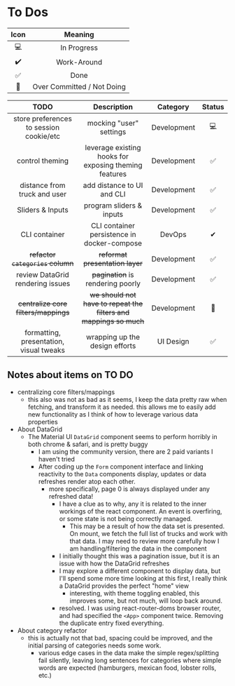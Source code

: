 # To Dos

| Icon |          Meaning           |
| :--: | :------------------------: |
|  💻  |        In Progress         |
|  ✔️  |        Work-Around         |
|  ✅  |            Done            |
|  🤣  | Over Committed / Not Doing |

|                  TODO                   |                            Description                            |  Category   | Status |
| :-------------------------------------: | :---------------------------------------------------------------: | :---------: | :----: |
| store preferences to session cookie/etc |                      mocking "user" settings                      | Development |   💻   |
|             control theming             |       leverage existing hooks for exposing theming features       | Development |   ✅   |
|      distance from truck and user       |                    add distance to UI and CLI                     | Development |   ✅   |
|            Sliders & Inputs             |                     program sliders & inputs                      | Development |   ✅   |
|              CLI container              |            CLI container persistence in docker-compose            |   DevOps    |   ✔    |
|    ~~refactor `categories` column~~     |                  ~~reformat presentation layer~~                  | Development |   ✅   |
|    review DataGrid rendering issues     |                ~~pagination~~ is rendering poorly                 | Development |   ✅   |
|  ~~centralize core filters/mappings~~   | ~~we should not have to repeat the filters and mappings so much~~ | Development |   🤣   |
| formatting, presentation, visual tweaks |                  wrapping up the design efforts                   |  UI Design  |   ✅   |

## Notes about items on TO DO

- centralizing core filters/mappings
  - this also was not as bad as it seems, I keep the data pretty raw when fetching, and transform it as needed. this allows me to easily add new functionality as I think of how to leverage various data properties
- About DataGrid
  - The Material UI `DataGrid` component seems to perform horribly in both chrome & safari, and is pretty buggy
    - I am using the community version, there are 2 paid variants I haven't tried
    - After coding up the `Form` component interface and linking reactivity to the `Data` components display, updates or data refreshes render atop each other.
      - more specifically, page 0 is always displayed under any refreshed data!
        - I have a clue as to why, any it is related to the inner workings of the react component. An event is overfiring, or some state is not being correctly managed.
          - This may be a result of how the data set is presented. On mount, we fetch the full list of trucks and work with that data. I may need to review more carefully how I am handling/filtering the data in the component
        - I initially thought this was a pagination issue, but it is an issue with how the DataGrid refreshes
        - I may explore a different component to display data, but I'll spend some more time looking at this first, I really think a DataGrid provides the perfect "home" view
          - interesting, with theme toggling enabled, this improves some, but not much, will loop back around.
        - resolved. I was using react-router-doms browser router, and had specified the `<App>` component twice. Removing the duplicate entry fixed everything.
- About category refactor
  - this is actually not that bad, spacing could be improved, and the initial parsing of categories needs some work.
    - various edge cases in the data make the simple regex/splitting fail silently, leaving long sentences for categories where simple words are expected (hamburgers, mexican food, lobster rolls, etc.)
